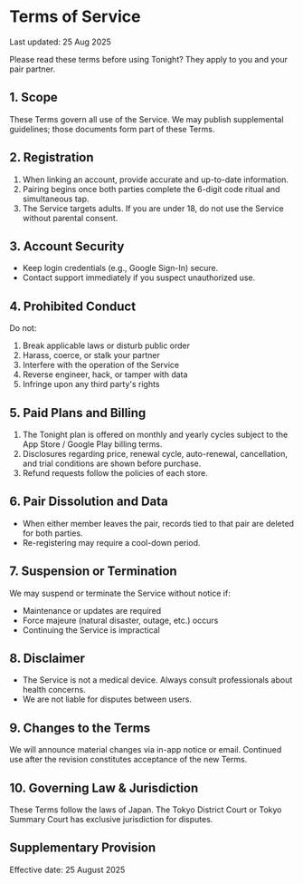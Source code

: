 # Terms of Service

Last updated: 25 Aug 2025

Please read these terms before using Tonight? They apply to you and your pair partner.

## 1. Scope
These Terms govern all use of the Service. We may publish supplemental guidelines; those documents form part of these Terms.

## 2. Registration
1. When linking an account, provide accurate and up-to-date information.
2. Pairing begins once both parties complete the 6-digit code ritual and simultaneous tap.
3. The Service targets adults. If you are under 18, do not use the Service without parental consent.

## 3. Account Security
- Keep login credentials (e.g., Google Sign-In) secure.
- Contact support immediately if you suspect unauthorized use.

## 4. Prohibited Conduct
Do not:

1. Break applicable laws or disturb public order
2. Harass, coerce, or stalk your partner
3. Interfere with the operation of the Service
4. Reverse engineer, hack, or tamper with data
5. Infringe upon any third party's rights

## 5. Paid Plans and Billing
1. The Tonight plan is offered on monthly and yearly cycles subject to the App Store / Google Play billing terms.
2. Disclosures regarding price, renewal cycle, auto-renewal, cancellation, and trial conditions are shown before purchase.
3. Refund requests follow the policies of each store.

## 6. Pair Dissolution and Data
- When either member leaves the pair, records tied to that pair are deleted for both parties.
- Re-registering may require a cool-down period.

## 7. Suspension or Termination
We may suspend or terminate the Service without notice if:

- Maintenance or updates are required
- Force majeure (natural disaster, outage, etc.) occurs
- Continuing the Service is impractical

## 8. Disclaimer
- The Service is not a medical device. Always consult professionals about health concerns.
- We are not liable for disputes between users.

## 9. Changes to the Terms
We will announce material changes via in-app notice or email. Continued use after the revision constitutes acceptance of the new Terms.

## 10. Governing Law & Jurisdiction
These Terms follow the laws of Japan. The Tokyo District Court or Tokyo Summary Court has exclusive jurisdiction for disputes.

## Supplementary Provision
Effective date: 25 August 2025

